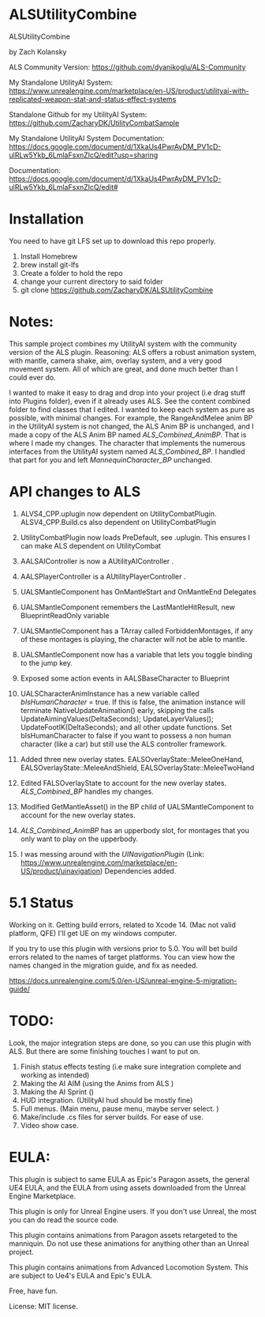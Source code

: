 # ALSUtilityCombine
ALSUtilityCombine

by Zach Kolansky

ALS Community Version: https://github.com/dyanikoglu/ALS-Community

My Standalone UtilityAI System: https://www.unrealengine.com/marketplace/en-US/product/utilityai-with-replicated-weapon-stat-and-status-effect-systems

Standalone Github for my UtilityAI System: https://github.com/ZacharyDK/UtilityCombatSample 

My Standalone UtilityAI System Documentation: https://docs.google.com/document/d/1XkaUs4PwrAyDM_PV1cD-ulRLw5Ykb_6LmlaFsxnZIcQ/edit?usp=sharing 

Documentation: https://docs.google.com/document/d/1XkaUs4PwrAyDM_PV1cD-ulRLw5Ykb_6LmlaFsxnZIcQ/edit#

# Installation

You need to have git LFS set up to download this repo properly. 

1. Install Homebrew
2. brew install git-lfs 
3. Create a folder to hold the repo
4. change your current directory to said folder
5. git clone https://github.com/ZacharyDK/ALSUtilityCombine 

# Notes:

This sample project combines my UtilityAI system with the community version of the ALS plugin. 
Reasoning: ALS offers a robust animation system, with mantle, camera shake, aim, overlay system, and a very good movement system.
All of which are great, and done much better than I could ever do. 

I wanted to make it easy to drag and drop into your project (i.e drag stuff into Plugins folder), even if it already uses ALS. See the content combined folder to find
classes that I edited. I wanted to keep each system as pure as possible, with minimal changes. For example, the RangeAndMelee
anim BP in the UtilityAI system is not changed, the ALS Anim BP is unchanged, and I made a copy of the ALS Anim BP named
*ALS_Combined_AnimBP*. That is where I made my changes. The character that implements the numerous interfaces from the
UtilityAI system named *ALS_Combined_BP*. I handled that part for you and left *MannequinCharacter_BP* unchanged. 

# API changes to ALS

1. ALVS4_CPP.uplugin now dependent on UtilityCombatPlugin. ALSV4_CPP.Build.cs also dependent on UtilityCombatPlugin
2. UtilityCombatPlugin now loads PreDefault, see .uplugin. This ensures I can make ALS dependent on UtilityCombat
3. AALSAIController is now a AUtilityAIController .
4. AALSPlayerController is a AUtilityPlayerController .
5. UALSMantleComponent has OnMantleStart and OnMantleEnd Delegates
6. UALSMantleComponent remembers the LastMantleHitResult, new BlueprintReadOnly variable
7. UALSMantleComponent has a TArray called ForbiddenMontages, if any of these montages is playing, the character will not be able to mantle.
8. UALSMantleComponent now has a variable that lets you toggle binding to the jump key. 
9. Exposed some action events in AALSBaseCharacter to Blueprint
10. UALSCharacterAnimInstance has a new variable called *bIsHumanCharacter* = true. If this is false, the animation instance will terminate 
NativeUpdateAnimation() early, skipping the calls UpdateAimingValues(DeltaSeconds); UpdateLayerValues(); UpdateFootIK(DeltaSeconds); and all other update functions. Set bIsHumanCharacter to false if you want to possess a non human character (like a car) but still use the ALS controller framework.

11. Added three new overlay states. EALSOverlayState::MeleeOneHand, EALSOverlayState::MeleeAndShield, EALSOverlayState::MeleeTwoHand


12. Edited FALSOverlayState to account for the new overlay states. *ALS_Combined_BP* handles my changes.  

13. Modified GetMantleAsset() in the BP child of UALSMantleComponent to account for the new overlay states. 

14. *ALS_Combined_AnimBP* has an upperbody slot, for montages that you only want to play on the upperbody.

15. I was messing around with the *UINavigationPlugin* (Link: https://www.unrealengine.com/marketplace/en-US/product/uinavigation) Dependencies added.

# 5.1 Status
Working on it. Getting build errors, related to Xcode 14. (Mac not valid platform, QFE)
I'll get UE on my windows computer. 

If you try to use this plugin with versions prior to 5.0. You will bet build errors related to the names of target platforms. You can view how the names changed in the migration guide, and fix as needed.

https://docs.unrealengine.com/5.0/en-US/unreal-engine-5-migration-guide/ 

# TODO:

Look, the major integration steps are done, so you can use this plugin with ALS. But there are some finishing touches I want to put on.

1. Finish status effects testing (i.e make sure integration complete and working as intended)
2. Making the AI AIM (using the Anims from ALS )
3. Making the AI Sprint ()
4. HUD integration. (UtilityAI hud should be mostly fine)
5. Full menus. (Main menu, pause menu, maybe server select. )
6. Make/include .cs files for server builds. For ease of use.
7. Video show case. 

# EULA:

This plugin is subject to same EULA as Epic's Paragon assets, the general UE4 EULA, and the EULA from using assets downloaded from the Unreal Engine Marketplace.

This plugin is only for Unreal Engine users. If you don't use Unreal, the most you can do read the source code. 

This plugin contains animations from Paragon assets retargeted to the manniquin. Do not use these animations for anything other than an Unreal project. 

This plugin contains animations from Advanced Locomotion System. This are subject to Ue4's EULA and Epic's EULA. 

Free, have fun.

License: MIT license. 